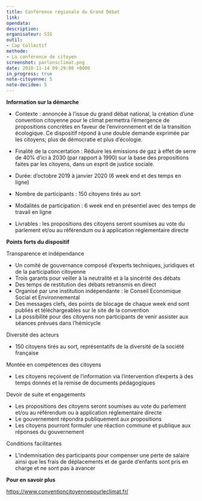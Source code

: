 ```yaml
---
title: Conférence régionale du Grand Débat
link: 
opendata:
description: 
organisateur: SIG
outil:
- Cap Collectif
methode:
- La conférence de citoyen
screenshot: parlonsclimat.png
date: 2018-11-14 09:29:08 +0000
in_progress: true
note-citoyenne: 5
note-decidee: 5
---
```

**Information sur la démarche**

* Contexte : annoncée à l’issue du grand débat national, la création d’une convention citoyenne pour le climat permettra l’émergence de propositions concrètes en faveur de l’environnement et de la transition écologique. Ce dispositif répond à une double demande exprimée par les citoyens; plus de démocratie et plus d’écologie. 

* Finalité de la concertation : Réduire les émissions de gaz à effet de serre de 40% d’ici à 2030 (par rapport à 1990) sur la base des propositions faites par les citoyens, dans un esprit de justice sociale.

* Durée: d’octobre 2019 à janvier 2020 (6 week end et des temps en ligne) 

* Nombre de participants : 150 citoyens tirés au sort

* Modalités de participation : 6 week end en présentiel avec des temps de travail en ligne 

* Livrables : les propositions des citoyens seront soumises au vote du parlement et/ou au référendum ou à application réglementaire directe

**Points forts du dispositif**

Transparence et indépendance 
* Un comité de gouvernance composé d’experts techniques, juridiques et de la participation citoyenne
* Trois garants pour veiller à la neutralité et à la sincérité des débats
* Des temps de restitution des débats retransmis en direct 
* Organisé par une institution indépendante : le Conseil Economique Social et Environnemental 
* Des messages clefs, des points de blocage de chaque week end sont publiés et téléchargeables sur le site de la convention 
* La possibilité pour des citoyens non participants de venir assister aux séances prévues dans l’hémicycle 

Diversité des acteurs  
* 150 citoyens tirés au sort, représentatifs de la diversité de la société française

Montée en compétences des citoyens
* Les citoyens reçoivent de l’information via l’intervention d’experts à des temps donnés et la remise de documents pédagogiques 

Devoir de suite et engagements 
* Les propositions des citoyens seront soumises au vote du parlement et/ou au référendum ou à application réglementaire directe
* Le gouvernement répondra publiquement aux propositions
* Les citoyens pourront formuler une réaction commune et publique aux réponses du gouvernement 

Conditions facilitantes 
* L’indemnisation des participants pour compenser une perte de salaire ainsi que les frais de déplacements et de garde d’enfants sont pris en charge et ne sont pas à avancer 


**Pour en savoir plus**

https://www.conventioncitoyennepourleclimat.fr/
